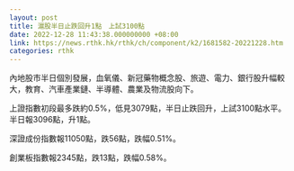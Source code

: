 ```yaml
---
layout: post
title: 滬股半日止跌回升1點　上試3100點
date: 2022-12-28 11:43:38.000000000 +08:00
link: https://news.rthk.hk/rthk/ch/component/k2/1681582-20221228.htm
categories: rthk
---
```


內地股市半日個別發展，血氧儀、新冠藥物概念股、旅遊、電力、銀行股升幅較大，教育、汽車產業鏈、半導體、農業及物流股向下。

上證指數初段最多跌約0.5%，低見3079點，半日止跌回升，上試3100點水平。半日報3096點，升1點。

深證成份指數報11050點，跌56點，跌幅0.51%。

創業板指數報2345點，跌13點，跌幅0.58%。
